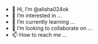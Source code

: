 - 👋 Hi, I’m @alisha024ok
- 👀 I’m interested in ...
- 🌱 I’m currently learning ...
- 💞️ I’m looking to collaborate on ...
- 📫 How to reach me ...

<!---
alisha024ok/alisha024ok is a ✨ special ✨ repository because its `README.md` (this file) appears on your GitHub profile.
You can click the Preview link to take a look at your changes.
--->
